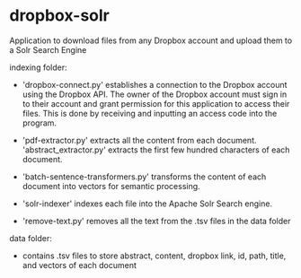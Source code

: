 # dropbox-solr
Application to download files from any Dropbox account and upload them to a Solr Search Engine


indexing folder:
- 'dropbox-connect.py' establishes a connection to the Dropbox account using the Dropbox API. The owner of the Dropbox account must sign in to their account and grant permission for this application to access their files. This is done by receiving and inputting an access code into the program.

- 'pdf-extractor.py' extracts all the content from each document. 'abstract_extractor.py' extracts the first few hundred characters of each document.

- 'batch-sentence-transformers.py' transforms the content of each document into vectors for semantic processing.

- 'solr-indexer' indexes each file into the Apache Solr Search engine.

- 'remove-text.py' removes all the text from the .tsv files in the data folder

data folder:
- contains .tsv files to store abstract, content, dropbox link, id, path, title, and vectors of each document

